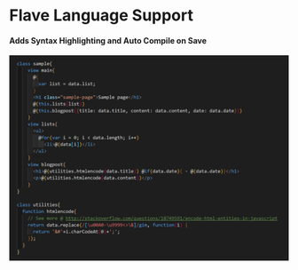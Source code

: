 # Flave Language Support
#### Adds Syntax Highlighting and Auto Compile on Save
![ScreenShot](https://raw.githubusercontent.com/varubi/flave/master/sample/sample.png?raw=true "ScreenShot")
